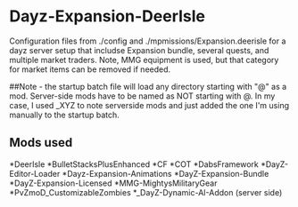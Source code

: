 # Dayz-Expansion-DeerIsle

Configuration files from ./config and ./mpmissions/Expansion.deerisle for a dayz server setup that includse Expansion bundle, several quests, and multiple market traders.  Note, MMG equipment is used, but that category for market items can be removed if needed.

##Note - the startup batch file will load any directory starting with "@" as a mod.  Server-side mods have to be named as NOT starting with @.  In my case, I used _XYZ to note serverside mods and just added the one I'm using manually to the startup batch.  

## Mods used
*DeerIsle
*BulletStacksPlusEnhanced
*CF
*COT
*DabsFramework
*DayZ-Editor-Loader
*Dayz-Expansion-Animations
*DayZ-Expansion-Bundle
*DayZ-Expansion-Licensed
*MMG-MightysMilitaryGear
*PvZmoD_CustomizableZombies
*_DayZ-Dynamic-AI-Addon (server side)
